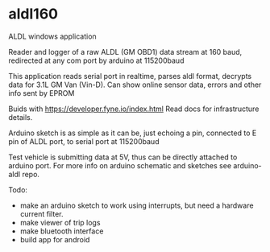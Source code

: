 # aldl160
ALDL windows application

Reader and logger of a raw ALDL (GM OBD1) data stream at 160 baud, redirected at any com port by arduino at 115200baud

This application reads serial port in realtime, parses aldl format, decrypts data for 3.1L GM Van (Vin-D).
Can show online sensor data, errors and other info sent by EPROM

Buids with https://developer.fyne.io/index.html Read docs for infrastructure details.

Arduino sketch is as simple as it can be, just echoing a pin, connected to E pin of ALDL port, to serial port at 115200baud

Test vehicle is submitting data at 5V, thus can be directly attached to arduino port.
For more info on arduino schematic and sketches see arduino-aldl repo.

Todo:
- make an arduino sketch to work using interrupts, but need a hardware current filter.
- make viewer of trip logs
- make bluetooth interface
- build app for android
